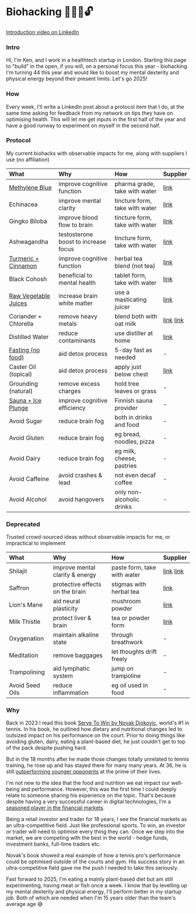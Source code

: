 # Biohacking 🧬🧠💪🔓
[Introduction video on LinkedIn](https://www.linkedin.com/posts/kensoh_hi-guys-im-turning-44-soon-and-i-think-activity-7286335586817179649-U2US)

### Intro
Hi, I'm Ken, and I work in a healthtech startup in London. Starting this page to "build" in the open, if you will, on a personal focus this year - biohacking. I'm turning 44 this year and would like to boost my mental dexterity and physical energy beyond their present limits. Let's go 2025!

### How
Every week, I'll write a LinkedIn post about a protocol item that I do, at the same time asking for feedback from my network on tips they have on optimising health. This will let me get inputs in the first half of the year and have a good runway to experiment on myself in the second half.

### Protocol
My current biohacks with observable impacts for me, along with suppliers I use (no affiliation)

What|Why|How|Supplier
:--|:---|:--|:--
[Methylene Blue](https://www.linkedin.com/posts/kensoh_this-is-pharma-grade-methylene-blue-a-dye-activity-7288625704156463104-VTGa)|improve cognitive function|pharma grade, take with water|[link](https://sourceofnature.eu/products/1-methylene-blue-50ml-dropper-bottle-pharmaceutical-grade-usp)
Echinacea|improve mental clarity|tincture form, take with water|[link](https://www.amazon.co.uk/Vogel-Echinaforce-Echinacea-Drops-100/dp/B004EYZ3OG)
Gingko Biloba|improve blood flow to brain|tincture form, take with water|[link](https://www.herbdoc.com/brain-formula#IB4)
Ashwagandha|testosterone boost to increase focus|tincture form, take with water|[link](https://www.amazon.co.uk/Natures-Answer-Alcohol-Free-Ashwagandha-2-Fluid/dp/B0001VUTZY)
[Turmeric + Cinnamon](https://www.linkedin.com/posts/kensoh_this-is-also-known-as-golden-milk-im-activity-7298425725957656580-SK_d)|improve cognitive function|herbal tea blend (not tea)|[link](https://www.yogitea.com/en/products/yogi-tea/turmeric-chai/)
Black Cohosh|beneficial to mental health|tablet form, take with water|[link](https://schwabepharma.co.uk/products/menoherb-black-cohosh-menopause-relief-tablets?variant=50449038115165)
[Raw Vegetable Juices](https://www.linkedin.com/posts/kensoh_cold-pressing-raw-vegetables-at-home-is-another-activity-7303901745091411968-qrRa)|increase brain white matter|use a masticating juicer|[link](https://namawell.com/en-gb/collections/juicers/products/nama-j2-global-model)
Coriander + Chlorella|remove heavy metals|blend both with oat milk|[link](https://groceries.morrisons.com/products/morrisons-fresh-coriander/108429335) [link](https://sevenhillswholefoods.com/products/organic-chlorella-powder?variant=32463141929007)
Distilled Water|reduce contaminants|use distiller at home|[link](https://www.h2olabs.co.uk/p-8-stainless-steel-uk-model-300sse-water-distiller-with-glass-carafe.aspx)
[Fasting (no food)](https://www.linkedin.com/posts/kensoh_the-benefits-of-fasting-are-more-commonly-activity-7293436290824372224-nBMc)|aid detox process|5-day fast as needed|-
Caster Oil (topical)|aid detox process|apply just below chest|[link](https://www.amazon.co.uk/Castor-Oil-237ml-Nourishing-Eyelashes/dp/B0DPKY779V)
Grounding (natural)|remove excess charges|hold tree leaves or grass|-
[Sauna + Ice Plunge](https://www.linkedin.com/posts/kensoh_ive-started-trying-out-finnish-sauna-and-activity-7301411047406477312-s19p)|improve cognitive efficiency|Finnish sauna provider|-
Avoid Sugar|reduce brain fog|both in drinks and food|-
Avoid Gluten|reduce brain fog|eg bread, noodles, pizza|-
Avoid Dairy|reduce brain fog|eg milk, cheese, pastries|-
Avoid Caffeine|avoid crashes & lead|not even decaf coffee|-
Avoid Alcohol|avoid hangovers|only non-alcoholic drinks|-

### Deprecated
Trusted crowd-sourced ideas without observable impacts for me, or impractical to implement

What|Why|How|Supplier
:--|:---|:--|:--
Shilajit|improve mental clarity & energy|paste form, take with water|[link](https://www.amazon.co.uk/Lotus-Blooming-Herbs-Authentic-Shilajit/dp/B013CAA7CU) [link](https://www.amazon.co.uk/Shilajit-Resin-Gold-Standard-Performance/dp/B0CG9G4CZM)
Saffron|protective effects on the brain|stigmas with herbal tea|[link](https://www.amazon.co.uk/Luxurients-Kashmiri-Threads-Desserts-Certified/dp/B09P59VGFT?th=1)
Lion's Mane|aid neural plasticity|mushroom powder|[link](https://www.dirteaworld.com/products/lions-mane-mushroom)
Milk Thistle|protect liver & brain|tea or powder form|[link](https://www.amazon.co.uk/Nature-Answers-Thistle-Gluten-Alcohol-Free/dp/B0CT5SVNGR)
Oxygenation|maintain alkaline state|through breathwork|-
Meditation|remove baggages|let thoughts drift freely|-
Trampolining|aid lymphatic system|jump on trampoline|-
Avoid Seed Oils|reduce inflammation|eg oil used in food|-

### Why
Back in 2023 I read this book [Serve To Win by Novak Djokovic](https://www.amazon.co.uk/Serve-Win-Gluten-free-Physical-Excellence/dp/0552170534), world's #1 in tennis. In his book, he outlined how dietary and nutritional changes led to outsized impact on his performance on the court. Prior to doing things like avoiding gluten, dairy, eating a plant-based diet, he just couldn't get to top of the pack despite pushing hard.

But in the 18 months after he made those changes totally unrelated to tennis training, he rose up and has stayed there for many many years. At 36, he is still [outperforming younger opponents](https://ausopen.com/video-player#!?videoId=6367445567112) at the prime of their lives.

I'm not new to the idea that the food and nutrition we eat impact our well-being and performance. However, this was the first time I could deeply relate to someone sharing his experience on the topic. That's because despite having a very successful career in digital technologies, I'm a [seasoned player in the financial markets](https://www.linkedin.com/posts/kensoh_pleased-to-share-a-significant-milestone-activity-7291616831981694978-kQHZ).

Being a retail investor and trader for 18 years, I see the financial markets as an ultra-competitive field. Just like professional sports. To win, an investor or trader will need to optimise every thing they can. Once we step into the market, we are competing with the best in the world - hedge funds, investment banks, full-time traders etc.

Novak's book showed a real example of how a tennis pro's performance could be optimised outside of the courts and gym. His success story in an ultra-competitive field gave me the push I needed to take this seriously.

Fast forward to 2025, I'm eating a mainly plant-based diet but am still experimenting, having meat or fish once a week. I know that by levelling up my mental dexterity and physical energy, I'll perform better in my startup job. Both of which are needed when I'm 15 years older than the team's average age 😅
